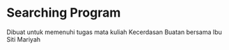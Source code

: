 # Searching Program
Dibuat untuk memenuhi tugas mata kuliah Kecerdasan Buatan bersama Ibu Siti Mariyah
